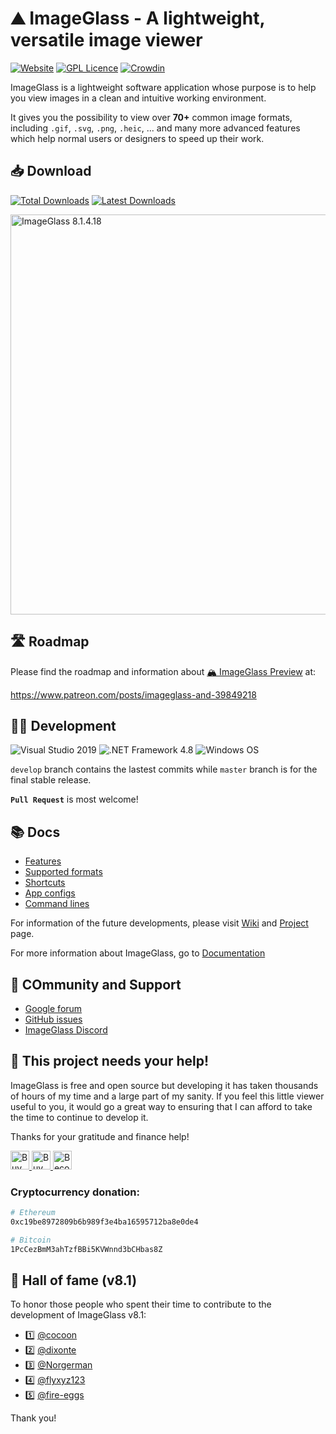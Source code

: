 ⛰ ImageGlass - A lightweight, versatile image viewer
===


[![Website](https://img.shields.io/badge/www-imageglass.org-0099BC.svg?maxAge=3600)](https://imageglass.org)
[![GPL Licence](https://img.shields.io/badge/license-GPLv3-green.svg?maxAge=3600)](https://github.com/d2phap/ImageGlass/blob/master/LICENSE)
[![Crowdin](https://d322cqt584bo4o.cloudfront.net/imageglass/localized.svg)](https://crowdin.com/project/imageglass)



ImageGlass is a lightweight software application whose purpose is to help you view images in a clean and intuitive working environment.

It gives you the possibility to view over **70+** common image formats, including `.gif`, `.svg`, `.png`, `.heic`, ... and many more advanced features which help normal users or designers to speed up their work.


## 📥 Download
[![Total Downloads](https://img.shields.io/github/downloads/d2phap/imageglass/total?color=%233097B8&label=downloads&style=for-the-badge)](https://imageglass.org/download)
[![Latest Downloads](https://img.shields.io/github/downloads/d2phap/imageglass/latest/total?color=%23932043&label=v8.1.4.18%20downloads&style=for-the-badge)](https://imageglass.org/download)


<a href="https://www.imageglass.org/download" target="_blank" title="View screen shots">
<img src="https://imageglass.org/upload/photo/release/8.1_1.jpg" alt="ImageGlass 8.1.4.18" width="640">
</a><br/>


## 🛣 Roadmap
Please find the roadmap and information about [🏔 ImageGlass Preview](https://github.com/d2phap/ImageGlass-Preview) at:

https://www.patreon.com/posts/imageglass-and-39849218


## 👨‍💻 Development
![Visual Studio 2019](https://img.shields.io/badge/IDE-Visual%20Studio%202019-964ad4.svg?maxAge=3600)
![.NET Framework 4.8](https://img.shields.io/badge/.NET-Framework%204.8-lightgrey.svg?maxAge=3600)
![Windows OS](https://img.shields.io/badge/OS-Windows%207+-00adef.svg?maxAge=3600)

```develop``` branch contains the lastest commits while ```master``` branch is for the final stable release.

**``Pull Request``** is most welcome!



## 📚 Docs
- [Features](https://imageglass.org/docs/features)
- [Supported formats](https://imageglass.org/docs/supported-formats)
- [Shortcuts](https://imageglass.org/docs/ui-shortcuts-reference)
- [App configs](https://imageglass.org/docs/app-configs)
- [Command lines](https://imageglass.org/docs/command-line-utilities)


For information of the future developments, please visit [Wiki](https://github.com/d2phap/ImageGlass/wiki) and [Project](https://github.com/d2phap/ImageGlass/projects) page. 

For more information about ImageGlass, go to [Documentation](https://imageglass.org/docs)


## 🤼 COmmunity and Support
- [Google forum](https://imageglass.org/docs/features)
- [GitHub issues](https://imageglass.org/docs/supported-formats)
- [ImageGlass Discord](https://imageglass.org/docs/ui-shortcuts-reference)


## 💖 This project needs your help!
ImageGlass is free and open source but developing it has taken thousands of hours of my time and a large part of my sanity. If you feel this little viewer useful to you, it would go a great way to ensuring that I can afford to take the time to continue to develop it.

Thanks for your gratitude and finance help!

<a href="https://www.patreon.com/d2phap" target="_blank" title="Become a patron">
<img src="https://img.shields.io/badge/Patreon-@d2phap%20-e85b46.svg?maxAge=3600" height="30" alt="Buy me a beer?">
</a>

<a href="https://www.paypal.me/d2phap" target="_blank" title="Buy me a beer?">
<img src="https://img.shields.io/badge/PayPal-Donate%20$10%20-0070ba.svg?maxAge=3600" height="30" alt="Buy me a beer?">
</a>

<a href="https://github.com/sponsors/d2phap" target="_blank" title="Become a sponsor">
<img src="https://img.shields.io/badge/Github-@d2phap-24292e.svg?maxAge=3600" height="30" alt="Become a sponsor">
</a>


### Cryptocurrency donation:

```bash
# Ethereum
0xc19be8972809b6b989f3e4ba16595712ba8e0de4

# Bitcoin
1PcCezBmM3ahTzfBBi5KVWnnd3bCHbas8Z
```

## 👑 Hall of fame (v8.1)
To honor those people who spent their time to contribute to the development of ImageGlass v8.1:
- 1️⃣ [@cocoon](https://github.com/cocoon)
- 2️⃣ [@dixonte](https://github.com/dixonte)
- 3️⃣ [@Norgerman](https://github.com/Norgerman)
- 4️⃣ [@flyxyz123](https://github.com/flyxyz123)
- 5️⃣ [@fire-eggs](https://github.com/fire-eggs)

Thank you!
